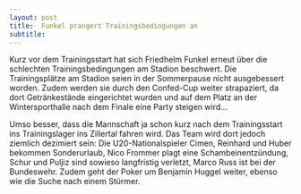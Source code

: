 ```yaml
---
layout: post
title:  Funkel prangert Trainingsbedingungen an
subtitle:  
---
```


Kurz vor dem Trainingsstart hat sich Friedhelm Funkel erneut über die schlechten Trainingsbedingungen am Stadion beschwert. Die Trainingsplätze am Stadion seien in der Sommerpause nicht ausgebessert worden. Zudem werden sie durch den Confed-Cup weiter strapaziert, da dort Getränkestände eingerichtet wurden und auf dem Platz an der Wintersporthalle nach dem Finale eine Party steigen wird...

Umso besser, dass die Mannschaft ja schon kurz nach dem Trainingsstart ins Trainingslager ins Zillertal fahren wird. Das Team wird dort jedoch ziemlich dezimiert sein: Die U20-Nationalspieler Cimen, Reinhard und Huber bekommen Sonderurlaub, Nico Frommer plagt eine Schambeinentzündung, Schur und Puljiz sind sowieso langfristig verletzt, Marco Russ ist bei der Bundeswehr. Zudem geht der Poker um Benjamin Huggel weiter, ebenso wie die Suche nach einem Stürmer.
